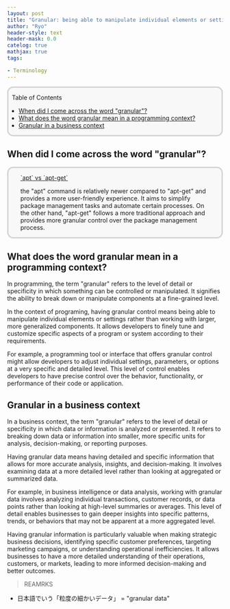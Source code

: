 ```yaml
---
layout: post
title: "Granular: being able to manipulate individual elements or settings "
author: "Ryo"
header-style: text
header-mask: 0.0
catelog: true
mathjax: true
tags:

- Terminology
---
```


<div style='border-radius: 1em; border-style:solid; border-color:#D3D3D3; background-color:#F8F8F8'>

<p class="h4">&nbsp;&nbsp;Table of Contents</p>

<!-- START doctoc generated TOC please keep comment here to allow auto update -->
<!-- DON'T EDIT THIS SECTION, INSTEAD RE-RUN doctoc TO UPDATE -->

- [When did I come across the word "granular"?](#when-did-i-come-across-the-word-granular)
- [What does the word granular mean in a programming context?](#what-does-the-word-granular-mean-in-a-programming-context)
- [Granular in a business context](#granular-in-a-business-context)

<!-- END doctoc generated TOC please keep comment here to allow auto update -->


</div>


## When did I come across the word "granular"?

<div style='padding-left: 2em; padding-right: 2em; border-radius: 1em; border-style:solid; border-color:#D3D3D3; background-color:#F8F8F8'>
<p class="h4"><ins>`apt` vs `apt-get`</ins></p>

the "apt" command is relatively newer compared to "apt-get" and provides a more user-friendly experience. It aims to simplify package management tasks and automate certain processes. On the other hand, "apt-get" follows a more traditional approach and provides more granular control over the package management process.

</div>

## What does the word granular mean in a programming context?

In programming, the term "granular" refers to the level of detail or specificity in which something can be controlled or manipulated. It signifies the ability to break down or manipulate components at a fine-grained level.

In the context of programing, having granular control means being able to manipulate individual elements or settings rather than working with larger, more generalized components. It allows developers to finely tune and customize specific aspects of a program or system according to their requirements.

For example, a programming tool or interface that offers granular control might allow developers to adjust individual settings, parameters, or options at a very specific and detailed level. This level of control enables developers to have precise control over the behavior, functionality, or performance of their code or application.

## Granular in a business context

In a business context, the term "granular" refers to the level of detail or specificity in which data or information is analyzed or presented. It refers to breaking down data or information into smaller, more specific units for analysis, decision-making, or reporting purposes.

Having granular data means having detailed and specific information that allows for more accurate analysis, insights, and decision-making. It involves examining data at a more detailed level rather than looking at aggregated or summarized data.

For example, in business intelligence or data analysis, working with granular data involves analyzing individual transactions, customer records, or data points rather than looking at high-level summaries or averages. This level of detail enables businesses to gain deeper insights into specific patterns, trends, or behaviors that may not be apparent at a more aggregated level.

Having granular information is particularly valuable when making strategic business decisions, identifying specific customer preferences, targeting marketing campaigns, or understanding operational inefficiencies. It allows businesses to have a more detailed understanding of their operations, customers, or markets, leading to more informed decision-making and better outcomes.

> REAMRKS

- 日本語でいう「粒度の細かいデータ」 = "granular data"